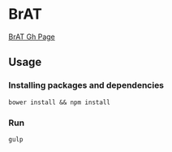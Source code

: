 # BrAT

[BrAT Gh Page](http://kennethashley.github.io/BrAT/)

## Usage

### Installing packages and dependencies

```shell
bower install && npm install
```

### Run

```shell
gulp
```
